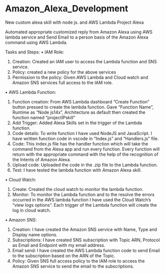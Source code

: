 # Amazon_Alexa_Development
New custom alexa skill with node js. and AWS Lambda
Project Alexa

Automated appropriate customized reply from Amazon Alexa using AWS lambda service and Send Email to a person basis of the Amazon Alexa command using AWS Lambda.

Tasks and Steps:
•	IAM Role: 
1.	Creation: Created an IAM user to access the Lambda function and SNS service.
2.	Policy: created a new policy for the above services
3.	Permission to the policy: Given AWS Lambda and Cloud watch and Amazon SNS services full access to the IAM role.

•	AWS Lambda Function: 
1.	Function creation: From AWS Lambda dashboard “Create Function” button pressed to create the lambda function. Gave “Function Name”, Runtime as “Node js14x”, Architecture as default then created the function named “projectIPskill”
2.	Add Trigger: Added Alexa Skills set in the trigger of the Lambda function.
3.	Code details: To write function I have used NodeJS and JavaScript. I have written function code in vscode in “Index.js” and “Handlers.js” file.
4.	Code: This index.js file has the handler function which will take the command from the Alexa app and run every function. Every function will return with the appropriate command with the help of the recognition of the Intents of Amazon Alexa.
5.	Upload code:  Uploaded the code in the .zip file to the Lambda function. 
6.	Test: I have tested the lambda function with Amazon Alexa skill.

•	Cloud Watch: 
1.	Create: Created the cloud watch to monitor the lambda function.
2.	Monitor: To monitor the Lambda function and to the resolve the errors occurred in the AWS lambda function I have used the Cloud Watch’s “view logs options”. Each trigger of the Lambda function will create the log in cloud watch.

•	Amazon SNS: 
1.	Creation: I have created the Amazon SNS service with Name, Type and Display name options.
2.	Subscriptions: I have created SNS subscription with Topic ARN, Protocol as Email and Endpoint with my email address.
3.	Email send: I have created the AWS Lambda function code to send Email to the subscription based on the ARN of the Topic.
4.	Policy: Given SNS full access policy to the IAM role to access the Amazon SNS service to send the email to the subscriptions.





